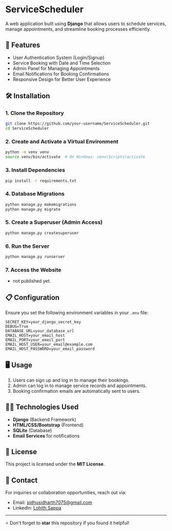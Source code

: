 # ServiceScheduler

A web application built using **Django** that allows users to schedule services, manage appointments, and streamline booking processes efficiently.

## 🚀 Features
- User Authentication System (Login/Signup)
- Service Booking with Date and Time Selection
- Admin Panel for Managing Appointments
- Email Notifications for Booking Confirmations
- Responsive Design for Better User Experience

## 🛠️ Installation

### 1. Clone the Repository
```bash
git clone https://github.com/your-username/ServiceScheduler.git
cd ServiceScheduler
```

### 2. Create and Activate a Virtual Environment
```bash
python -m venv venv
source venv/bin/activate  # On Windows: venv\Scripts\activate
```

### 3. Install Dependencies
```bash
pip install -r requirements.txt
```

### 4. Database Migrations
```bash
python manage.py makemigrations
python manage.py migrate
```

### 5. Create a Superuser (Admin Access)
```bash
python manage.py createsuperuser
```

### 6. Run the Server
```bash
python manage.py runserver
```

### 7. Access the Website
- not published yet.

## 📋 Configuration

Ensure you set the following environment variables in your `.env` file:
```
SECRET_KEY=your_django_secret_key
DEBUG=True
DATABASE_URL=your_database_url
EMAIL_HOST=your_email_host
EMAIL_PORT=your_email_port
EMAIL_HOST_USER=your_email@example.com
EMAIL_HOST_PASSWORD=your_email_password
```

## 🖥️ Usage
1. Users can sign up and log in to manage their bookings.
2. Admin can log in to manage service records and appointments.
3. Booking confirmation emails are automatically sent to users.

## 🧑‍💻 Technologies Used
- **Django** (Backend Framework)
- **HTML/CSS/Bootstrap** (Frontend)
- **SQLite** (Database)
- **Email Services** for notifications

## 📝 License
This project is licensed under the **MIT License**.

## 📧 Contact
For inquiries or collaboration opportunities, reach out via:
- Email: [sidhusidharth7075@gmail.com](mailto:sidhusidharth7075@gmail.com)
- LinkedIn: [Lohith Sappa]([(https://www.linkedin.com/in/lohith-sappa-aab07629a/)](https://www.linkedin.com/in/lohith-sappa-aab07629a/))

---
⭐ Don't forget to **star** this repository if you found it helpful!

